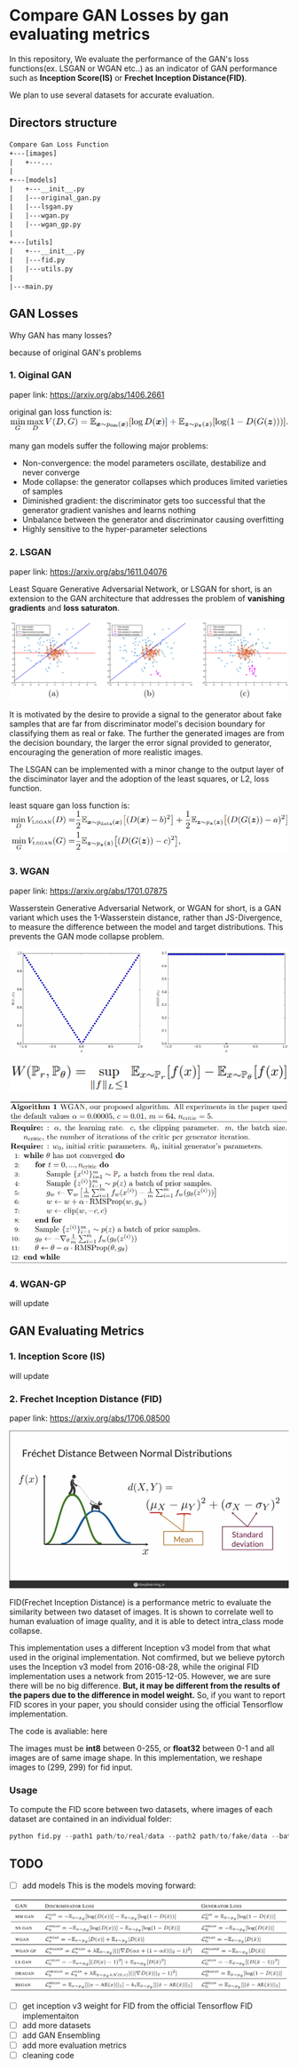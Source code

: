 # **Compare GAN Losses by gan evaluating metrics**

In this repository, We evaluate the performance of the GAN's loss functions(ex. LSGAN or WGAN etc..) as an indicator of GAN performance such as **Inception Score(IS)** or **Frechet Inception Distance(FID)**.

We plan to use several datasets for accurate evaluation.

## **Directors structure**

```
Compare Gan Loss Function
+---[images]
|   +---...
|
+---[models]
|   +---__init__.py
|   |---original_gan.py
|   |---lsgan.py
|   |---wgan.py
|   |---wgan_gp.py
|
+---[utils]
|   +---__init__.py
|   |---fid.py
|   |---utils.py
|
|---main.py
```

## **GAN Losses**

Why GAN has many losses?

because of original GAN's problems

### **1. Oiginal GAN**

paper link: https://arxiv.org/abs/1406.2661

original gan loss function is:
![Original GAN](./images/original_gan_loss_function.PNG)

many gan models suffer the following major problems:
- Non-convergence: the model parameters oscillate, destabilize and never converge
- Mode collapse: the generator collapses which produces limited varieties of samples
- Diminished gradient: the discriminator gets too successful that the generator gradient vanishes and learns nothing
- Unbalance between the generator and discriminator causing overfitting
- Highly sensitive to the hyper-parameter selections

### **2. LSGAN**

paper link: https://arxiv.org/abs/1611.04076

Least Square Generative Adversarial Network, or LSGAN for short, is an extension to the GAN architecture that addresses the problem of **vanishing gradients** and **loss saturaton**.

![LSGAN](./images/lsgan.PNG)

It is motivated by the desire to provide a signal to the generator about fake samples that are far from discriminator model's decision boundary for classifying them as real or fake. The further the generated images are from the decision boundary, the larger the error signal provided to generator, encouraging the generation of more realistic images.

The LSGAN can be implemented with a minor change to the output layer of the disciminator layer and the adoption of the least squares, or L2, loss function.


least square gan loss function is:
![LSGAN LOSS](./images/lsgan_loss_function.PNG)

### **3. WGAN**

paper link: https://arxiv.org/abs/1701.07875

Wasserstein Generative Adversarial Network, or WGAN for short, is a GAN variant which uses the 1-Wasserstein distance, rather than JS-Divergence, to measure the difference between the model and target distributions. This prevents the GAN mode collapse problem.

![WGAN](./images/wgan.PNG)

![WGAN LOSS](./images/wgan_loss_function.PNG)

![WGAN ALGORITHM](./images/wgan_algorithm.PNG)


### **4. WGAN-GP**
will update


## **GAN Evaluating Metrics**

### **1. Inception Score (IS)**
will update

### **2. Frechet Inception Distance (FID)**

paper link: https://arxiv.org/abs/1706.08500

![FID](./images/frechet_distance.PNG)

FID(Frechet Inception Distance) is a performance metric to evaluate the similarity between two dataset of images. It is shown to correlate well to human evaluation of image quality, and it is able to detect intra_class mode collapse.

This implementation uses a different Inception v3 model from that what used in the original implementation. Not comfirmed, but we believe pytorch uses the Inception v3 model from 2016-08-28, while the original FID implementation uses a network from 2015-12-05. However, we are sure there will be no big difference. **But, it may be different from the results of the papers due to the difference in model weight.** So, if you want to report FID scores in your paper, you should consider using the official Tensorflow implementation.

The code is avaliable: here

The images must be **int8** between 0-255, or **float32** between 0-1 and all images are of same image shape. In this implementation, we reshape images to (299, 299) for fid input.

### **Usage**

To compute the FID score between two datasets, where images of each dataset are contained in an individual folder:

```python
python fid.py --path1 path/to/real/data --path2 path/to/fake/data --batch-size 8

```

## TODO
- [ ] add models
This is the models moving forward: 

![GAN MODELS](./images/GAN_losses.PNG)
- [ ] get inception v3 weight for FID from the official Tensorflow FID implementaiton
- [ ] add more datasets
- [ ] add GAN Ensembling
- [ ] add more evaluation metrics
- [ ] cleaning code